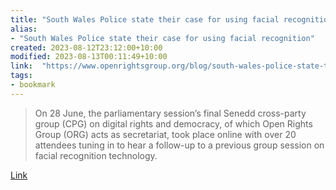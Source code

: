 ```yaml
---
title: "South Wales Police state their case for using facial recognition"
alias:
- "South Wales Police state their case for using facial recognition"
created: 2023-08-12T23:12:00+10:00
modified: 2023-08-13T00:11:49+10:00
link:  "https://www.openrightsgroup.org/blog/south-wales-police-state-their-case-for-using-facial-recognition/"
tags:
- bookmark
---
```


> On 28 June, the parliamentary session’s final Senedd cross-party group (CPG) on digital rights and democracy, of which Open Rights Group (ORG) acts as secretariat, took place online with over 20 attendees tuning in to hear a follow-up to a previous group session on facial recognition technology.

[Link](https://www.openrightsgroup.org/blog/south-wales-police-state-their-case-for-using-facial-recognition/)

